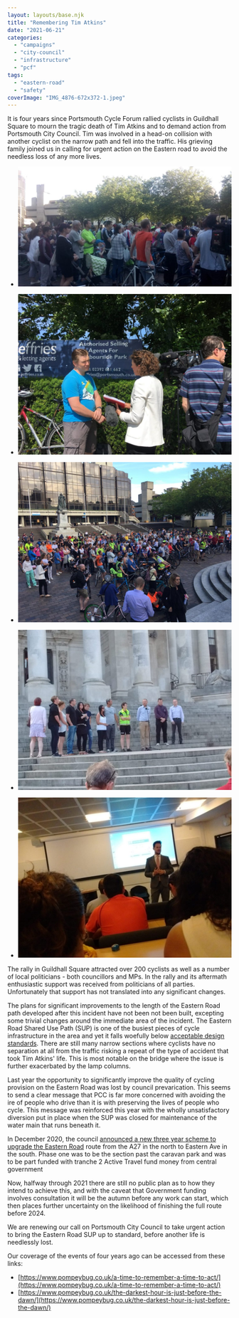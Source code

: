 ```yaml
---
layout: layouts/base.njk
title: "Remembering Tim Atkins"
date: "2021-06-21"
categories: 
  - "campaigns"
  - "city-council"
  - "infrastructure"
  - "pcf"
tags: 
  - "eastern-road"
  - "safety"
coverImage: "IMG_4876-672x372-1.jpeg"
---
```


It is four years since Portsmouth Cycle Forum rallied cyclists in Guildhall Square to mourn the tragic death of Tim Atkins and to demand action from Portsmouth City Council. Tim was involved in a head-on collision with another cyclist on the narrow path and fell into the traffic. His grieving family joined us in calling for urgent action on the Eastern road to avoid the needless loss of any more lives.

- ![](images/2b7ee508-51f5-499c-9a27-2135ab62ca03-1024x576.jpg)
    
- ![](images/208a38cf-c168-40e6-804b-acbabfbe56a6-1024x768.jpg)
    
- ![](images/a146ef74-a987-4bc4-802e-c19a259e9848-1024x768.jpg)
    
- ![](images/cf81e13f-00b4-4e83-bf70-2f8f6d402236-1024x768.jpg)
    
- ![](images/d6bc332e-b2aa-4a9a-a425-5b9e32d58992-1024x768.jpg)
    

The rally in Guildhall Square attracted over 200 cyclists as well as a number of local politicians - both councillors and MPs. In the rally and its aftermath enthusiastic support was received from politicians of all parties. Unfortunately that support has not translated into any significant changes.

The plans for significant improvements to the length of the Eastern Road path developed after this incident have not been not been built, excepting some trivial changes around the immediate area of the incident. The Eastern Road Shared Use Path (SUP) is one of the busiest pieces of cycle infrastructure in the area and yet it falls woefully below [acceptable design standards](https://www.gov.uk/government/publications/cycle-infrastructure-design-ltn-120). There are still many narrow sections where cyclists have no separation at all from the traffic risking a repeat of the type of accident that took Tim Atkins' life. This is most notable on the bridge where the issue is further exacerbated by the lamp columns.

Last year the opportunity to significantly improve the quality of cycling provision on the Eastern Road was lost by council prevarication. This seems to send a clear message that PCC is far more concerned with avoiding the ire of people who drive than it is with preserving the lives of people who cycle. This message was reinforced this year with the wholly unsatisfactory diversion put in place when the SUP was closed for maintenance of the water main that runs beneath it. 

In December 2020, the council [announced a new three year scheme to upgrade the Eastern Road](https://travel.portsmouth.gov.uk/schemes/eastern_road_phase1/) route from the A27 in the north to Eastern Ave in the south. Phase one was to be the section past the caravan park and was to be part funded with tranche 2 Active Travel fund money from central government  

Now, halfway through 2021 there are still no public plan as to how they intend to achieve this, and with the caveat that Government funding involves consultation it will be the autumn before any work can start, which then places further uncertainty on the likelihood of finishing the full route before 2024.

We are renewing our call on Portsmouth City Council to take urgent action to bring the Eastern Road SUP up to standard, before another life is needlessly lost. 

Our coverage of the events of four years ago can be accessed from these links:

- [https://www.pompeybug.co.uk/a-time-to-remember-a-time-to-act/](https://www.pompeybug.co.uk/a-time-to-remember-a-time-to-act/)
- [https://www.pompeybug.co.uk/the-darkest-hour-is-just-before-the-dawn/](https://www.pompeybug.co.uk/the-darkest-hour-is-just-before-the-dawn/)
